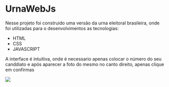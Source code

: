 # UrnaWebJs

Nesse projeto foi construido uma versão da urna eleitoral brasileira,  onde foi utilizadas para o desenvolvimentos as tecnologias: 

+ HTML
+ CSS
+ JAVASCRIPT

A interface é intuitiva, onde é necessario apenas colocar o número do seu canddiato e após aparecer a foto do mesmo no canto direito, apenas clique em confirmas

<img src="imagens/foto1.jpg">